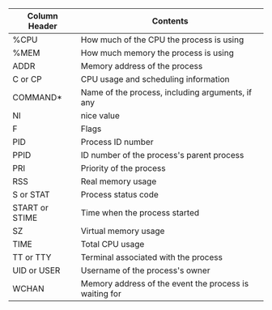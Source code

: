 |Column Header|	Contents|
|---|---|
|%CPU	| How much of the CPU the process is using|
|%MEM	| How much memory the process is using|
|ADDR|	Memory address of the process|
|C or CP	| CPU usage and scheduling information|
|COMMAND*	|Name of the process, including arguments, if any|
|NI	|nice value|
|F|	Flags|
|PID	|Process ID number|
|PPID	|ID number of the process's parent process|
|PRI	|Priority of the process|
|RSS	|Real memory usage|
|S or STAT	|Process status code|
|START or STIME	|Time when the process started|
|SZ|	Virtual memory usage|
|TIME|	Total CPU usage|
|TT or TTY	|Terminal associated with the process|
|UID or USER	|Username of the process's owner|
|WCHAN	|Memory address of the event the process is waiting for|

